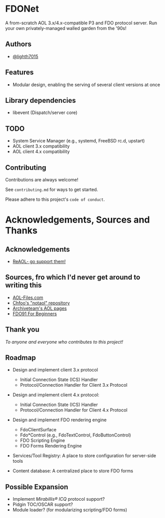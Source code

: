 
# FDONet
A from-scratch AOL 3.x/4.x-compatible P3 and FDO protocol server. Run your own privately-managed walled garden from the '90s!


## Authors
- [@lighth7015](https://www.github.com/lighth7015)

## Features
- Modular design, enabling the serving of several client versions at once

## Library dependencies
- libevent (Dispatch/server core)

## TODO
- System Service Manager (e.g., systemd, FreeBSD rc.d, upstart)
- AOL client 3.x compatibility
- AOL client 4.x compatibility

## Contributing

Contributions are always welcome!

See `contributing.md` for ways to get started.

Please adhere to this project's `code of conduct`.


# Acknowledgements, Sources and Thanks
## Acknowledgements
 - [ReAOL- go support them!]()

## Sources, fro which I'd never get around to writing this
 - [AOL-Files.com](https://mattmazur.com/category/aol-files/)
 - [Chfoo's "notaol" repository](https://github.com/chfoo/notaol)
 - [Archiveteam's AOL pages](https://wiki.archiveteam.org/index.php/AOL#Form_Definition_Operator_/_Form_Display_Operation_(FDO91_or_FDO))
 - [FDO91 For Beginners](http://web.archive.org/web/20020205182212/http://www.aol-files.com/fdo91/index.html)

## Thank you
*To anyone and everyone who contributes to this project!*
## Roadmap

- Design and implement client 3.x protocol
  * Initial Connection State (ICS) Handler
  * Protocol/Connection Handler for Client 3.x Protocol

- Design and implement client 4.x protocol:
  * Initial Connection State (ICS) Handler
  * Protocol/Connection Handler for Client 4.x Protocol

- Design and implement FDO rendering engine
  * FdoClientSurface
  * Fdo*Control (e.g., FdoTextControl, FdoButtonControl)
  * FDO Scripting Engine
  * FDO Forms Rendering Engine

- Services/Tool Registry: A place to store configuration for server-side tools
- Content database: A centralized place to store FDO forms

## Possible Expansion

- Implement _Mirabillis&reg; ICQ_ protocol support?
- Pidgin TOC/OSCAR support?
- Module loader? (for modularizing scripting/FDO forms)
